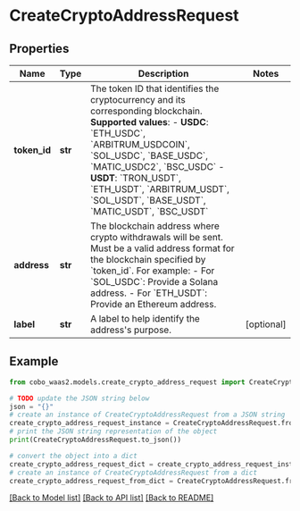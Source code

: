 # CreateCryptoAddressRequest


## Properties

Name | Type | Description | Notes
------------ | ------------- | ------------- | -------------
**token_id** | **str** | The token ID that identifies the cryptocurrency and its corresponding blockchain.  **Supported values**:   - **USDC**: &#x60;ETH_USDC&#x60;, &#x60;ARBITRUM_USDCOIN&#x60;, &#x60;SOL_USDC&#x60;, &#x60;BASE_USDC&#x60;, &#x60;MATIC_USDC2&#x60;, &#x60;BSC_USDC&#x60;   - **USDT**: &#x60;TRON_USDT&#x60;, &#x60;ETH_USDT&#x60;, &#x60;ARBITRUM_USDT&#x60;, &#x60;SOL_USDT&#x60;, &#x60;BASE_USDT&#x60;, &#x60;MATIC_USDT&#x60;, &#x60;BSC_USDT&#x60;  | 
**address** | **str** | The blockchain address where crypto withdrawals will be sent. Must be a valid address format for the blockchain specified by &#x60;token_id&#x60;. For example: - For &#x60;SOL_USDC&#x60;: Provide a Solana address. - For &#x60;ETH_USDT&#x60;: Provide an Ethereum address.  | 
**label** | **str** | A label to help identify the address&#39;s purpose.  | [optional] 

## Example

```python
from cobo_waas2.models.create_crypto_address_request import CreateCryptoAddressRequest

# TODO update the JSON string below
json = "{}"
# create an instance of CreateCryptoAddressRequest from a JSON string
create_crypto_address_request_instance = CreateCryptoAddressRequest.from_json(json)
# print the JSON string representation of the object
print(CreateCryptoAddressRequest.to_json())

# convert the object into a dict
create_crypto_address_request_dict = create_crypto_address_request_instance.to_dict()
# create an instance of CreateCryptoAddressRequest from a dict
create_crypto_address_request_from_dict = CreateCryptoAddressRequest.from_dict(create_crypto_address_request_dict)
```
[[Back to Model list]](../README.md#documentation-for-models) [[Back to API list]](../README.md#documentation-for-api-endpoints) [[Back to README]](../README.md)


